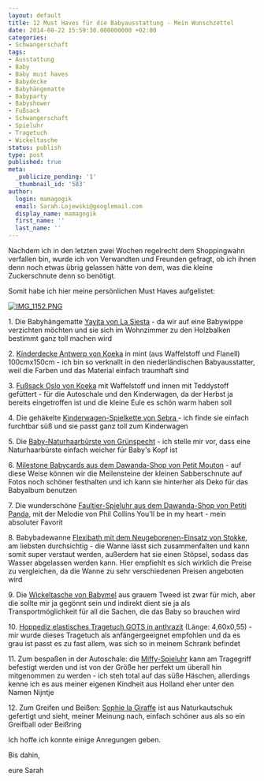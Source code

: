 ```yaml
---
layout: default
title: 12 Must Haves für die Babyausstattung - Mein Wunschzettel
date: 2014-08-22 15:59:30.000000000 +02:00
categories:
- Schwangerschaft
tags:
- Ausstattung
- Baby
- Baby must haves
- Babydecke
- Babyhängematte
- Babyparty
- Babyshower
- Fußsack
- Schwangerschaft
- Spieluhr
- Tragetuch
- Wickeltasche
status: publish
type: post
published: true
meta:
  _publicize_pending: '1'
  _thumbnail_id: '583'
author:
  login: mamagogik
  email: Sarah.Lojewski@googlemail.com
  display_name: mamagogik
  first_name: ''
  last_name: ''
---
```

<p>Nachdem ich in den letzten zwei Wochen regelrecht dem Shoppingwahn verfallen bin, wurde ich von Verwandten und Freunden gefragt, ob ich ihnen denn noch etwas übrig gelassen hätte von dem, was die kleine Zuckerschnute denn so benötigt.</p>
<p>Somit habe ich hier meine persönlichen Must Haves aufgelistet:</p>
<p><a href="https://mamagogik.files.wordpress.com/2014/08/img_1152.png"><img src="../../images/img_1152.png" alt="IMG_1152.PNG" class="aligncenter size-full" /></a></p>
<p><!--more--></p>
<p>1. Die Babyhängematte <a href="http://www.lasiesta.com/de/babyhaengematte-yayita/">Yayita von La Siesta</a> - da wir auf eine Babywippe verzichten möchten und sie sich im Wohnzimmer zu den Holzbalken bestimmt ganz toll machen wird</p>
<p>2. <a href="http://www.koeka.com/de-de/product/0721/shop-online/bettwäsche/1015--44-011/color-535--533/kinderdecke-waffel-flanell-antwerp.aspx">Kinderdecke Antwerp von Koeka</a> in mint (aus Waffelstoff und Flanell) 100cmx150cm - ich bin so verknallt in den niederländischen Babyausstatter, weil die Farben und das Material einfach traumhaft sind<strong></strong></p>
<p>3. <a href="http://www.kleinefabriek.com/koeka-baby-fusssack-oslo-waffel-teddy-mint-pebble.html?color=Mint%2FPebble+(535%2F230)&amp;&amp;gclid=CjwKEAjwsdafBRC2rYuDuYXk2TESJACsUN_usxOUoyd6CJG_u_SAehoniEu6-ft-YG6a__i_R_kiCRoCNLfw_wcB">Fußsack Oslo von Koeka</a> mit Waffelstoff und innen mit Teddystoff gefüttert - für die Autoschale und den Kinderwagen, da der Herbst ja bereits eingetroffen ist und die kleine Eule es schön warm haben soll</p>
<p>4. Die gehäkelte <a href="http://www.das-tropenhaus.de/sebra-Haekel-Spielkette-fuer-Kinderwagen-Elefant-lila?gpc_origin=pla&amp;gpc_feed_alias=de&amp;gpc_pid=12141&amp;gclid=CjwKEAjwsdafBRC2rYuDuYXk2TESJACsUN_usOOZb1zA407lXIg3s1pfhkT1MPpKV7jX4TL4SDyd-xoCs3Lw_wcB">Kinderwagen-Spielkette von Sebra </a>- ich finde sie einfach furchtbar süß und sie passt ganz toll zum Kinderwagen</p>
<p>5. Die <a href="http://www.babyartikel.de/produkt/haarpflege/gruenspecht_baby_naturhaarbuerste_ziegenhaar">Baby-Naturhaarbürste von Grünspecht</a> - ich stelle mir vor, dass eine Naturhaarbürste einfach weicher für Baby's Kopf ist</p>
<p>6. <a href="http://de.dawanda.com/product/50435562-Milestone-Baby-Cards---Babykarten---Deutsch?partnerid=de_GA2-PLA-C10&amp;gclid=CjwKEAjwsdafBRC2rYuDuYXk2TESJACsUN_uCN02thkD0px20UAcsQfx3mlb-ddRsC1MZZt6qJha1BoCJ67w_wcB">Milestone Babycards aus dem Dawanda-Shop von Petit Mouton</a> - auf diese Weise können wir die Meilensteine der kleinen Sabberschnute auf Fotos noch schöner festhalten und ich kann sie hinterher als Deko für das Babyalbum benutzen</p>
<p>7. Die wunderschöne <a href="http://de.dawanda.com/product/62542207-Musical-soft-toy-Sloth">Faultier-Spieluhr aus dem Dawanda-Shop von Petiti Panda</a>, mit der Melodie von Phil Collins You'll be in my heart - mein absoluter Favorit </p>
<p>8. Babybadewanne <a href="http://www.stokke.com/de-de/kinderzimmer/stokke-flexibath/3288.html">Flexibath mit dem Neugeborenen-Einsatz von Stokke</a>, am liebsten durchsichtig - die Wanne lässt sich zusammenfalten und kann somit super verstaut werden, außerdem hat sie einen Stöpsel, sodass das Wasser abgelassen werden kann. Hier empfiehlt es sich wirklich die Preise zu vergleichen, da die Wanne zu sehr verschiedenen Preisen angeboten wird</p>
<p>9. Die <a href="http://shop.nordstrom.com/s/babymel-satchel-diaper-bag/3613447">Wickeltasche von Babymel</a> aus grauem Tweed ist zwar für mich, aber die sollte mir ja gegönnt sein und indirekt dient sie ja als Transportmöglichkeit für all die Sachen, die das Baby so brauchen wird</p>
<p>10. <a href="http://www.meinpaket.de/de/hoppediz-elastisches-baby-tragetuch-gots-anthrazit-tuch-laenge-langes-4-6-x-0-55-m-/p466794909/?token=81d15f">Hoppediz elastisches Tragetuch GOTS in anthrazit</a> (Länge: 4,60x0,55) - mir wurde dieses Tragetuch als anfängergeeignet empfohlen und da es grau ist passt es zu fast allem, was sich so in meinem Schrank befindet</p>
<p>11. Zum bespaßen in der Autoschale: die <a href="http://www.baby-markt.de/Spielen-Lernen/Babywelt/Spieluhren/TIAMO-B-V-Miffy-Sailor-Spieluhr-Miffy-1.html?adword=Google/PLA&amp;RefID=SEM_200&amp;gclid=Cj0KEQjw1NufBRCx8ayaqY2t6KkBEiQA2nLWm_dGkPhu-ovAWVHUutFr5PgSIocRMGeacov5YmVe5jYaAr3Q8P8HAQ">Miffy-Spieluhr</a> kann am Tragegriff befestigt werden und ist von der Größe her perfekt um überall hin mitgenommen zu werden - ich steh total auf das süße Häschen, allerdings kenne ich es aus meiner eigenen Kindheit aus Holland eher unter den Namen Nijntje </p>
<p>12. Zum Greifen und Beißen: <a href="http://www.amazon.de/Sophie-la-Giraffe-im-Geschenkkarton/dp/B004E77922/ref=sr_1_1?ie=UTF8&amp;qid=1408717736&amp;sr=8-1&amp;keywords=baby+giraffe+sophie">Sophie la Giraffe</a> ist aus Naturkautschuk gefertigt und sieht, meiner Meinung nach, einfach schöner aus als so ein Greifball oder Beißring</p>
<p>Ich hoffe ich konnte einige Anregungen geben.</p>
<p>Bis dahin,</p>
<p>eure Sarah</p>
